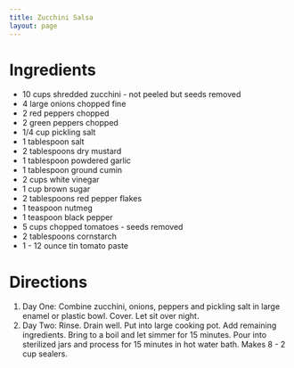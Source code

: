 ```yaml
---
title: Zucchini Salsa
layout: page
---
```


# Ingredients

* 10 cups shredded zucchini - not peeled but seeds removed
* 4 large onions chopped fine
* 2 red peppers chopped
* 2 green peppers chopped
* 1/4 cup pickling salt
* 1 tablespoon salt
* 2 tablespoons dry mustard
* 1 tablespoon powdered garlic
* 1 tablespoon ground cumin
* 2 cups white vinegar
* 1 cup brown sugar
* 2 tablespoons red pepper flakes
* 1 teaspoon nutmeg
* 1 teaspoon black pepper
* 5 cups chopped tomatoes - seeds removed
* 2 tablespoons cornstarch
* 1 - 12 ounce tin tomato paste

# Directions

1. Day One: Combine zucchini, onions, peppers and pickling salt in large enamel or plastic bowl. Cover. Let sit over night.
1. Day Two: Rinse. Drain well. Put into large cooking pot. Add remaining ingredients. Bring to a boil and let simmer for 15 minutes. Pour into sterilized jars and process for 15 minutes in hot water bath. Makes 8 - 2 cup sealers.
